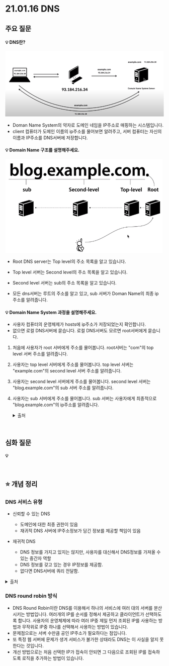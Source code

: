 # 21.01.16 DNS

## 주요 질문

#### 💡 DNS란?
   <img src="images/dns.png" alt="DNS란" width="600">

* Doman  Name System의 약자로 도메인 네임을 IP주소로 매핑하는 시스템입니다.
* client 컴퓨터가 도메인 이름의 ip주소를 물어보면 알려주고, 서버 컴퓨터는 자신의 이름과 IP주소를 DNS서버에 저장합니다.


#### 💡 Domain Name 구조를 설명해주세요.
   <img src="images/dnsServer.png" alt="DNS란" width="500">


* Root DNS server는 Top level의 주소 목록을 알고 있습니다.

* Top level 서버는 Second level의 주소 목록을 알고 있습니다.

* Second level 서버는 sub의 주소 목록을 알고 있습니다.

* 모든 dns서버는 루트의 주소를 알고 있고, sub 서버가 Doman Name의 최종 ip 주소를 알려줍니다.

#### 💡 Domain Name System 과정을 설명해주세요.

* 사용자 컴퓨터의 운영체제가 hosts에 ip주소가 저장되었는지 확인합니다.
* 없으면 로컬 DNS서버에 묻습니다. 로컬 DNS서버도 모르면 root서버에게 묻습니다.
1. 처음에 사용자가 root 서버에게 주소를 물어봅니다. 
root서버는 "com"의 top level 서버 주소를 알려줍니다.

2. 사용자는 top level 서버에게 주소를 물어봅니다.
top level 서버는 "example.com"의 second level 서버 주소를 알려줍니다.

3. 사용자는 second level 서버에게 주소를 물어봅니다.
second level 서버는 "blog.example.com"의 sub 서버 주소를 알려줍니다.

4. 사용자는 sub 서버에게 주소를 물어봅니다.
sub 서버는 사용자에게 최종적으로 "blog.example.com"의 ip주소를 알려줍니다.
   

   <details markdown="1">
    <summary>출처</summary>
    https://www.youtube.com/watch?v=2EIgPYRzVwY&feature=emb_logo
  </details>




<br/>

## 심화 질문

 #### 💡
   
<br/>

## ⭐ 개념 정리

### DNS 서비스 유형

   * 신뢰할 수 있는 DNS
      * 도메인에 대한 최종 권한이 있음
      * 재귀적 DNS 서버에 IP주소정보가 담긴 정보를 제공할 책임이 있음

   * 재귀적 DNS
      * DNS 정보를 가지고 있지는 않지만, 사용자를 대신해서 DNS정보를 가져올 수 있는 중간자 역할
      * DNS 정보를 갖고 있는 경우 IP정보를 제공함.
      * 없다면 DNS서버에 쿼리 전달함.

   <details markdown="1">
    <summary>출처</summary>
      https://ijbgo.tistory.com/27
   </details>




### DNS round robin 방식
   * DNS Round Robin이란 DNS를 이용해서 하나의 서비스에 여러 대의 서버를 분산시키는 방법입니다.
   여러개의 IP를 순서를 정해서 제공하고 클라이언트가 선택하도록 합니다.
   사용자의 운영체제에 따라 여러 IP중 제일 먼저 조회된 IP를 사용하는 방법과 무작위로 IP중 하나를 선택해서 사용하는 방법이 있습니다.
   * 문제점으로는 서버 수만큼 공인 IP주소가 필요하다는 점입니다.
   * 또 특정 웹 서버에 문제가 생겨 서비스가 불가한 상태라도 DNS는 이 사실을 알지 못한다는 것입니다.
   * 개선 방법으로는 처음 선택한 IP가 접속이 안되면 그 다음으로 조회된 IP를 접속하도록 로직을 추가하는 방법이 있습니다.



<br/>
